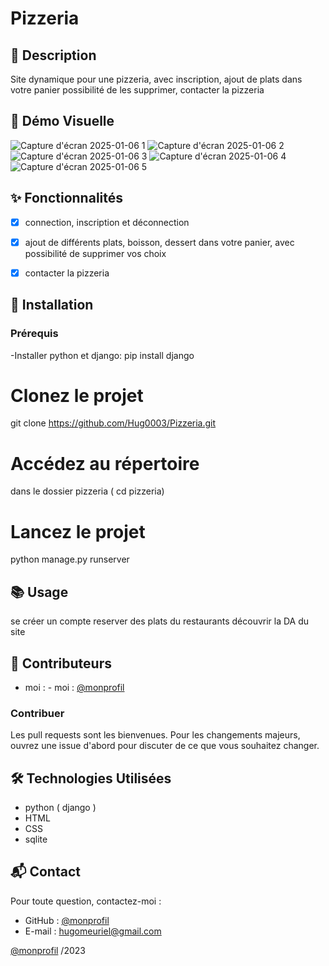 # Pizzeria

## 📄 Description
Site dynamique pour une pizzeria, avec inscription, ajout de plats dans votre panier possibilité de les supprimer, contacter la pizzeria


## 🎥 Démo Visuelle
![Capture d'écran 2025-01-06 1](https://github.com/user-attachments/assets/2d8a2f96-ad6c-46c3-a2b5-ca12da2889af)
![Capture d'écran 2025-01-06 2](https://github.com/user-attachments/assets/84a572a1-d732-43e0-ba7a-bce50da63238)
![Capture d'écran 2025-01-06 3](https://github.com/user-attachments/assets/498f268c-9726-40c9-b7f6-bd6ac69c12b9)
![Capture d'écran 2025-01-06 4](https://github.com/user-attachments/assets/c5ddfdf6-22f5-4ae4-8a83-fe3806da3c88)
![Capture d'écran 2025-01-06 5](https://github.com/user-attachments/assets/a4d3e8c9-2b26-4869-bf92-59f6b74d5a2e)

## ✨ Fonctionnalités

- [x] connection, inscription et déconnection  
- [x] ajout de différents plats, boisson, dessert dans votre panier, avec possibilité de supprimer vos choix 
- [x] contacter la pizzeria  


## 🚀 Installation

### Prérequis
-Installer python et django: pip install django

# Clonez le projet
git clone https://github.com/Hug0003/Pizzeria.git

# Accédez au répertoire
dans le dossier pizzeria ( cd pizzeria)
# Lancez le projet
python manage.py runserver


## 📚 Usage
se créer un compte reserver des plats du restaurants découvrir la DA du site 

## 👥 Contributeurs
- moi : - moi : [@monprofil](https://github.com/Hug0003)  

### Contribuer
Les pull requests sont les bienvenues. Pour les changements majeurs, ouvrez une issue d'abord pour discuter de ce que vous souhaitez changer.  

## 🛠️ Technologies Utilisées

- python ( django )
- HTML
- CSS
- sqlite

## 📬 Contact

Pour toute question, contactez-moi :  
- GitHub : [@monprofil](https://github.com/Hug0003)  
- E-mail : hugomeuriel@gmail.com

[@monprofil](https://github.com/Hug0003) /2023
